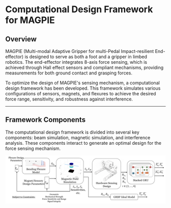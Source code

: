 # Computational Design Framework for MAGPIE

## Overview

MAGPIE (Multi-modal Adaptive Gripper for multi-Pedal Impact-resilient End-effector) is designed to serve as both a foot and a gripper in limbed robotics. The end-effector integrates 8-axis force sensing, which is achieved through Hall effect sensors and compliant mechanisms, providing measurements for both ground contact and grasping forces.

To optimize the design of MAGPIE's sensing mechanism, a computational design framework has been developed. This framework simulates various configurations of sensors, magnets, and flexures to achieve the desired force range, sensitivity, and robustness against interference.

---

## Framework Components

The computational design framework is divided into several key components: beam simulation, magnetic simulation, and interference analysis. These components interact to generate an optimal design for the force sensing mechanism.



![overall.png](overall.png)
